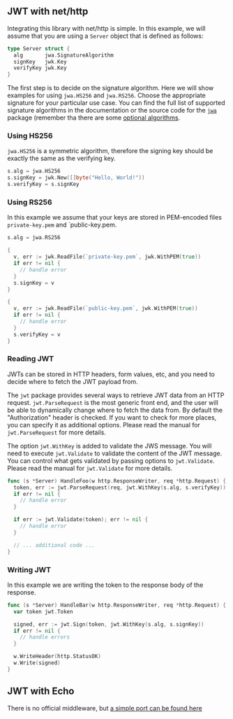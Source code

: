 ## JWT with net/http

Integrating this library with net/http is simple. In this example, we will assume that you are using a `Server` object that is defined as follows:

```go
type Server struct {
  alg       jwa.SignatureAlgorithm
  signKey   jwk.Key
  verifyKey jwk.Key
}
```

The first step is to decide on the signature algorithm. Here we will show examples for using `jwa.HS256` and `jwa.RS256`. Choose the appropriate signature for your particular use case. You can find the full list of supported signature algorithms in the documentation or the source code for the [`jwa`](../jwa) package (remember tha there are some [optional algorithms](./global-settings.md#enabling-pptional-signature-methods).


### Using HS256

`jwa.HS256` is a symmetric algorithm, therefore the signing key should be exactly the same as the verifying key.

```go
s.alg = jwa.HS256
s.signKey = jwk.New([]byte("Hello, World!"))
s.verifyKey = s.signKey
```

### Using RS256

In this example we assume that your keys are stored in PEM-encoded files `private-key.pem` and `public-key.pem.

```go
s.alg = jwa.RS256

{
  v, err := jwk.ReadFile(`private-key.pem`, jwk.WithPEM(true))
  if err != nil {
    // handle error
  }
  s.signKey = v
}

{
  v, err := jwk.ReadFile(`public-key.pem`, jwk.WithPEM(true))
  if err != nil {
    // handle error
  }
  s.verifyKey = v
}
```

### Reading JWT

JWTs can be stored in HTTP headers, form values, etc, and you need to decide where to fetch the JWT payload from.

The `jwt` package provides several ways to retrieve JWT data from an HTTP request.
`jwt.ParseRequest` is the most generic front end, and the user will be able to dynamically change where to fetch the data from. By default the "Authorization" header is checked. If you want to check for more places, you can specify it as additional options. Please read the manual for `jwt.ParseRequest` for more details.

The option `jwt.WithKey` is added to validate the JWS message. You will need to execute `jwt.Validate` to validate the content of the JWT message. You can control what gets validated by passing options to `jwt.Validate`. Please read the manual for `jwt.Validate` for more details.

```go
func (s *Server) HandleFoo(w http.ResponseWriter, req *http.Request) {
  token, err := jwt.ParseRequest(req, jwt.WithKey(s.alg, s.verifyKey))
  if err != nil {
    // handle error
  }

  if err := jwt.Validate(token); err != nil {
    // handle error
  }

  // ... additional code ...
}
```

### Writing JWT

In this example we are writing the token to the response body of the response.

```go
func (s *Server) HandleBar(w http.ResponseWriter, req *http.Request) {
  var token jwt.Token

  signed, err := jwt.Sign(token, jwt.WithKey(s.alg, s.signKey))
  if err != nil {
    // handle errors
  }

  w.WriteHeader(http.StatusOK)
  w.Write(signed)
}
```

## JWT with Echo

There is no official middleware, but [a simple port can be found here](https://github.com/lestrrat-go/echo-middleware-jwx)
